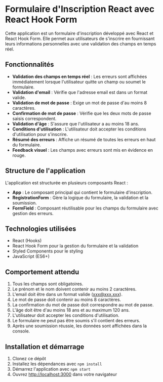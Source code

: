# Formulaire d'Inscription React avec React Hook Form

Cette application est un formulaire d'inscription développé avec React et React Hook Form. Elle permet aux utilisateurs de s'inscrire en fournissant leurs informations personnelles avec une validation des champs en temps réel.

## Fonctionnalités

- **Validation des champs en temps réel** : Les erreurs sont affichées immédiatement lorsque l'utilisateur quitte un champ ou soumet le formulaire.
- **Validation d'email** : Vérifie que l'adresse email est dans un format valide.
- **Validation de mot de passe** : Exige un mot de passe d'au moins 8 caractères.
- **Confirmation de mot de passe** : Vérifie que les deux mots de passe saisis correspondent.
- **Validation d'âge** : S'assure que l'utilisateur a au moins 18 ans.
- **Conditions d'utilisation** : L'utilisateur doit accepter les conditions d'utilisation pour s'inscrire.
- **Résumé des erreurs** : Affiche un résumé de toutes les erreurs en haut du formulaire.
- **Feedback visuel** : Les champs avec erreurs sont mis en évidence en rouge.

## Structure de l'application

L'application est structurée en plusieurs composants React :

- **App** : Le composant principal qui contient le formulaire d'inscription.
- **RegistrationForm** : Gère la logique du formulaire, la validation et la soumission.
- **FormField** : Composant réutilisable pour les champs du formulaire avec gestion des erreurs.

## Technologies utilisées

- React (Hooks)
- React Hook Form pour la gestion du formulaire et la validation
- Styled Components pour le styling
- JavaScript (ES6+)

## Comportement attendu

1. Tous les champs sont obligatoires.
2. Le prénom et le nom doivent contenir au moins 2 caractères.
3. L'email doit être dans un format valide (xxx@xxx.xxx).
4. Le mot de passe doit contenir au moins 8 caractères.
5. La confirmation du mot de passe doit correspondre au mot de passe.
6. L'âge doit être d'au moins 18 ans et au maximum 120 ans.
7. L'utilisateur doit accepter les conditions d'utilisation.
8. Le formulaire ne peut pas être soumis s'il contient des erreurs.
9. Après une soumission réussie, les données sont affichées dans la console.

## Installation et démarrage

1. Clonez ce dépôt
2. Installez les dépendances avec `npm install`
3. Démarrez l'application avec `npm start`
4. Ouvrez [http://localhost:3000](http://localhost:3000) dans votre navigateur
